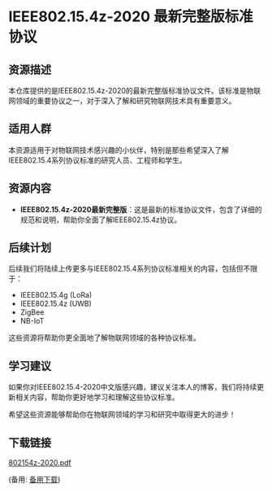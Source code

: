 # IEEE802.15.4z-2020 最新完整版标准协议

## 资源描述

本仓库提供的是IEEE802.15.4z-2020的最新完整版标准协议文件。该标准是物联网领域的重要协议之一，对于深入了解和研究物联网技术具有重要意义。

## 适用人群

本资源适用于对物联网技术感兴趣的小伙伴，特别是那些希望深入了解IEEE802.15.4系列协议标准的研究人员、工程师和学生。

## 资源内容

- **IEEE802.15.4z-2020最新完整版**：这是最新的标准协议文件，包含了详细的规范和说明，帮助你全面了解IEEE802.15.4z协议。

## 后续计划

后续我们将陆续上传更多与IEEE802.15.4系列协议标准相关的内容，包括但不限于：
- IEEE802.15.4g (LoRa)
- IEEE802.15.4z (UWB)
- ZigBee
- NB-IoT

这些资源将帮助你更全面地了解物联网领域的各种协议标准。

## 学习建议

如果你对IEEE802.15.4-2020中文版感兴趣，建议关注本人的博客，我们将持续更新相关内容，帮助你更好地学习和理解这些协议标准。

希望这些资源能够帮助你在物联网领域的学习和研究中取得更大的进步！

## 下载链接
[802154z-2020.pdf](https://pan.quark.cn/s/8f895c5aa96a) 

(备用: [备用下载](https://pan.baidu.com/s/14Wc_aPFGpg2ssZezSpTmRw?pwd=1234
))
